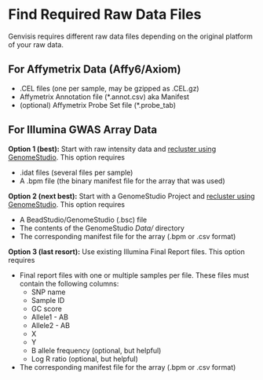 # Find Required Raw Data Files

Genvisis requires different raw data files depending on the original platform of your raw data.

## For Affymetrix Data (Affy6/Axiom)

* .CEL files (one per sample, may be gzipped as .CEL.gz)
* Affymetrix Annotation file (*.annot.csv) aka Manifest
* (optional) Affymetrix Probe Set file (*.probe_tab)

## For Illumina GWAS Array Data

**Option 1 (best):** Start with raw intensity data and [recluster using GenomeStudio](https://docs.google.com/document/d/1BMu1zp8er9NY-QFRh-7ZOeX1HnGj_yAYYh3BarASwPY/edit#bookmark=kix.rnqrxmj63otl). This option requires
* .idat files (several files per sample)
* A .bpm file (the binary manifest file for the array that was used)

**Option 2 (next best):** Start with a GenomeStudio Project and [recluster using GenomeStudio](https://docs.google.com/document/d/1BMu1zp8er9NY-QFRh-7ZOeX1HnGj_yAYYh3BarASwPY/edit#bookmark=kix.rnqrxmj63otl). This option requires
* A BeadStudio/GenomeStudio (.bsc) file
* The contents of the GenomeStudio *Data/* directory
* The corresponding manifest file for the array (.bpm or .csv format)

**Option 3 (last resort):** Use existing Illumina Final Report files. This option requires
* Final report files with one or multiple samples per file. These files must contain the following columns:
    * SNP name
    * Sample ID
    * GC score
    * Allele1 - AB
    * Allele2 - AB
    * X
    * Y
    * B allele frequency (optional, but helpful)
    * Log R ratio (optional, but helpful)
* The corresponding manifest file for the array (.bpm or .csv format)
